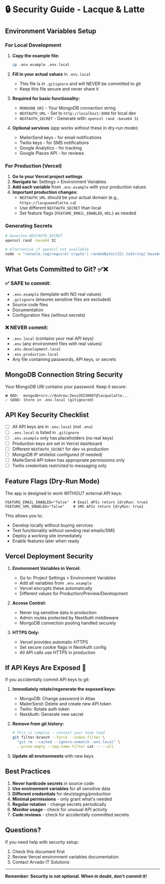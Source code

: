 # 🔒 Security Guide - Lacque & Latte

## Environment Variables Setup

### For Local Development

1. **Copy the example file:**
   ```bash
   cp .env.example .env.local
   ```

2. **Fill in your actual values** in `.env.local`
   - This file is in `.gitignore` and will NEVER be committed to git
   - Keep this file secure and never share it

3. **Required for basic functionality:**
   - `MONGODB_URI` - Your MongoDB connection string
   - `NEXTAUTH_URL` - Set to `http://localhost:3000` for local dev
   - `NEXTAUTH_SECRET` - Generate with: `openssl rand -base64 32`

4. **Optional services** (app works without these in dry-run mode):
   - MailerSend keys - for email notifications
   - Twilio keys - for SMS notifications
   - Google Analytics - for tracking
   - Google Places API - for reviews

### For Production (Vercel)

1. **Go to your Vercel project settings**
2. **Navigate to:** Settings > Environment Variables
3. **Add each variable** from `.env.example` with your production values
4. **Important production changes:**
   - `NEXTAUTH_URL` should be your actual domain (e.g., `https://lacqueandlatte.ca`)
   - Use different `NEXTAUTH_SECRET` than local
   - Set feature flags (`FEATURE_EMAIL_ENABLED`, etc.) as needed

### Generating Secrets

```bash
# Generate NEXTAUTH_SECRET
openssl rand -base64 32

# Alternative if openssl not available
node -e "console.log(require('crypto').randomBytes(32).toString('base64'))"
```

## What Gets Committed to Git? ✅❌

### ✅ SAFE to commit:
- `.env.example` (template with NO real values)
- `.gitignore` (ensures sensitive files are excluded)
- Source code files
- Documentation
- Configuration files (without secrets)

### ❌ NEVER commit:
- `.env.local` (contains your real API keys)
- `.env` (any environment files with real values)
- `.env.development.local`
- `.env.production.local`
- Any file containing passwords, API keys, or secrets

## MongoDB Connection String Security

Your MongoDB URI contains your password. Keep it secure:

```
❌ BAD:  mongodb+srv://Andrew:Zeus20230607@lacquelatte...
✅ GOOD: Store in .env.local (gitignored)
```

## API Key Security Checklist

- [ ] All API keys are in `.env.local` (not `.env`)
- [ ] `.env.local` is listed in `.gitignore`
- [ ] `.env.example` only has placeholders (no real keys)
- [ ] Production keys are set in Vercel dashboard
- [ ] Different `NEXTAUTH_SECRET` for dev vs production
- [ ] MongoDB IP whitelist configured (if needed)
- [ ] MailerSend API token has appropriate permissions only
- [ ] Twilio credentials restricted to messaging only

## Feature Flags (Dry-Run Mode)

The app is designed to work WITHOUT external API keys:

```env
FEATURE_EMAIL_ENABLED="false"  # Email APIs return {dryRun: true}
FEATURE_SMS_ENABLED="false"    # SMS APIs return {dryRun: true}
```

This allows you to:
- Develop locally without buying services
- Test functionality without sending real emails/SMS
- Deploy a working site immediately
- Enable features later when ready

## Vercel Deployment Security

1. **Environment Variables in Vercel:**
   - Go to: Project Settings > Environment Variables
   - Add all variables from `.env.example`
   - Vercel encrypts these automatically
   - Different values for Production/Preview/Development

2. **Access Control:**
   - Never log sensitive data in production
   - Admin routes protected by NextAuth middleware
   - MongoDB connection pooling handled securely

3. **HTTPS Only:**
   - Vercel provides automatic HTTPS
   - Set secure cookie flags in NextAuth config
   - All API calls use HTTPS in production

## If API Keys Are Exposed 🚨

If you accidentally commit API keys to git:

1. **Immediately rotate/regenerate the exposed keys:**
   - MongoDB: Change password in Atlas
   - MailerSend: Delete and create new API token
   - Twilio: Rotate auth token
   - NextAuth: Generate new secret

2. **Remove from git history:**
   ```bash
   # This is complex - contact your team lead
   git filter-branch --force --index-filter \
     "git rm --cached --ignore-unmatch .env.local" \
     --prune-empty --tag-name-filter cat -- --all
   ```

3. **Update all environments** with new keys

## Best Practices

1. **Never hardcode secrets** in source code
2. **Use environment variables** for all sensitive data
3. **Different credentials** for dev/staging/production
4. **Minimal permissions** - only grant what's needed
5. **Regular rotation** - change secrets periodically
6. **Monitor usage** - check for unusual API activity
7. **Code reviews** - check for accidentally committed secrets

## Questions?

If you need help with security setup:
1. Check this document first
2. Review Vercel environment variables documentation
3. Contact Arvado IT Solutions

---

**Remember: Security is not optional. When in doubt, don't commit it!**

